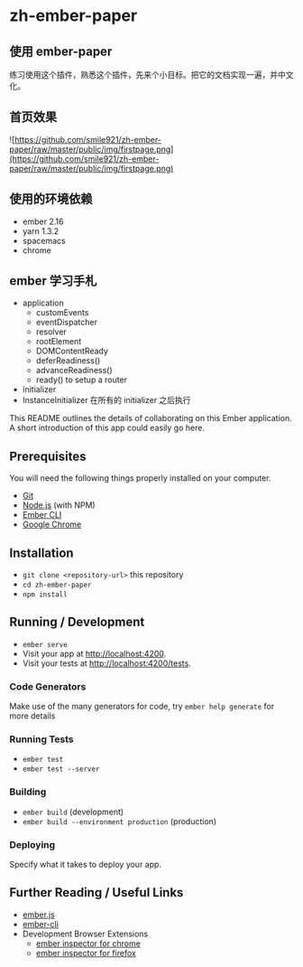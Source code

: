 # zh-ember-paper

## 使用 ember-paper 
练习使用这个插件，熟悉这个插件，先来个小目标。把它的文档实现一遍，并中文化。

## 首页效果
![https://github.com/smile921/zh-ember-paper/raw/master/public/img/firstpage.png](https://github.com/smile921/zh-ember-paper/raw/master/public/img/firstpage.png)
## 使用的环境依赖 
* ember 2.16
* yarn 1.3.2
* spacemacs
* chrome 
## ember 学习手札
+ application
  + customEvents
  + eventDispatcher
  + resolver
  + rootElement
  * DOMContentReady 
  * deferReadiness()
  * advanceReadiness()
  * ready() to setup a router
+ initializer
+ InstanceInitializer 在所有的 initializer 之后执行

This README outlines the details of collaborating on this Ember application.
A short introduction of this app could easily go here.

## Prerequisites

You will need the following things properly installed on your computer.

* [Git](https://git-scm.com/)
* [Node.js](https://nodejs.org/) (with NPM)
* [Ember CLI](https://ember-cli.com/)
* [Google Chrome](https://google.com/chrome/)

## Installation

* `git clone <repository-url>` this repository
* `cd zh-ember-paper`
* `npm install`

## Running / Development

* `ember serve`
* Visit your app at [http://localhost:4200](http://localhost:4200).
* Visit your tests at [http://localhost:4200/tests](http://localhost:4200/tests).

### Code Generators

Make use of the many generators for code, try `ember help generate` for more details

### Running Tests

* `ember test`
* `ember test --server`

### Building

* `ember build` (development)
* `ember build --environment production` (production)

### Deploying

Specify what it takes to deploy your app.

## Further Reading / Useful Links

* [ember.js](https://emberjs.com/)
* [ember-cli](https://ember-cli.com/)
* Development Browser Extensions
  * [ember inspector for chrome](https://chrome.google.com/webstore/detail/ember-inspector/bmdblncegkenkacieihfhpjfppoconhi)
  * [ember inspector for firefox](https://addons.mozilla.org/en-US/firefox/addon/ember-inspector/)
